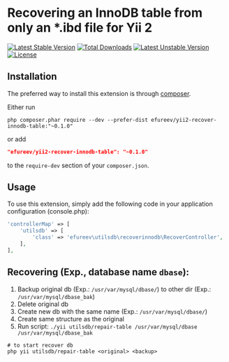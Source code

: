 Recovering an InnoDB table from only an *.ibd file for Yii 2
============================================================
[![Latest Stable Version](https://poser.pugx.org/efureev/yii2-recover-innodb-table/v/stable)](https://packagist.org/packages/efureev/yii2-recover-innodb-table) 
[![Total Downloads](https://poser.pugx.org/efureev/yii2-recover-innodb-table/downloads)](https://packagist.org/packages/efureev/yii2-recover-innodb-table) 
[![Latest Unstable Version](https://poser.pugx.org/efureev/yii2-recover-innodb-table/v/unstable)](https://packagist.org/packages/efureev/yii2-recover-innodb-table) 
[![License](https://poser.pugx.org/efureev/yii2-recover-innodb-table/license)](https://packagist.org/packages/efureev/yii2-recover-innodb-table)


Installation
------------

The preferred way to install this extension is through [composer](http://getcomposer.org/download/).

Either run

```
php composer.phar require --dev --prefer-dist efureev/yii2-recover-innodb-table:"~0.1.0"
```

or add

```json
"efureev/yii2-recover-innodb-table": "~0.1.0"
```

to the `require-dev` section of your `composer.json`.


Usage
-----

To use this extension, simply add the following code in your application configuration (console.php):

```php
'controllerMap' => [
    'utilsdb' => [
        'class' => 'efureev\utilsdb\recoverinnodb\RecoverController',
    ],
],
```

Recovering (Exp., database name `dbase`):
------------------------------------------
1. Backup original db (Exp.: `/usr/var/mysql/dbase/`) to other dir (Exp.: `/usr/var/mysql/dbase_bak`)
2. Delete original db
3. Create new db with the same name (Exp.: `/usr/var/mysql/dbase/`)
4. Create same structure as the original
5. Run script: `./yii utilsdb/repair-table /usr/var/mysql/dbase /usr/var/mysql/dbase_bak`

```
# to start recover db
php yii utilsdb/repair-table <original> <backup>
```